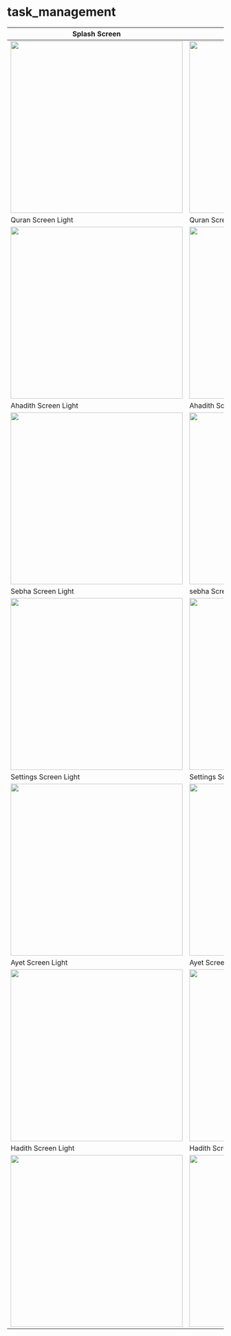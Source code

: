 # task_management

| Splash Screen | Splash Dark                       |
|------|-------------------------------------------|
|<img src="assets/splash.png" width="400">| <img src="assets/splash_dark.png" width="400"> |
| Quran Screen Light | Quran Screen Dark                       |
| <img src="assets/1.jpg" width="400"> | <img src="assets/7.jpg" width="400"> |
| Ahadith Screen Light |  Ahadith Screen Dark                       |
| <img src="assets/2.jpg" width="400"> | <img src="assets/8.jpg" width="400"> |
| Sebha Screen Light | sebha Screen Dark                       |
| <img src="assets/3.jpg" width="400"> | <img src="assets/9.jpg" width="400"> |
| Settings Screen Light | Settings Screen Dark                       |
| <img src="assets/4.jpg" width="400"> | <img src="assets/10.jpg" width="400"> |
| Ayet Screen Light | Ayet Screen Dark                       |
| <img src="assets/5.jpg" width="400"> | <img src="assets/11.jpg" width="400"> |
| Hadith Screen Light | Hadith Screen Dark                       |
| <img src="assets/6.jpg" width="400"> | <img src="assets/12.jpg" width="400"> |
